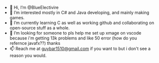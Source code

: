 - 👋 Hi, I’m @BlueElectivire
- 👀 I’m interested mostly in C# and Java developing, and mainly making games.
- 🌱 I’m currently learning C as well as working github and collaborating on open-source stuff as a whole.
- 💞️ I’m looking for someone to pls help me set up xmage on vscode because i'm getting 13k problems and like 50 error (how do you refernce javafx??) thanks
- 📫 Reach me at guybar1510@gmail.com if you want to but i don't see a reason you would.

<!---
BlueElectivire/BlueElectivire is a ✨ special ✨ repository because its `README.md` (this file) appears on your GitHub profile.
You can click the Preview link to take a look at your changes.
--->
